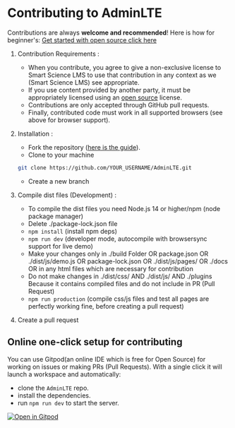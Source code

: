 
# Contributing to AdminLTE

Contributions are always **welcome and recommended**! Here is how for beginner's: [Get started with open source click here](https://youtu.be/GbqSvJs-6W4)

1. Contribution Requirements :
    * When you contribute, you agree to give a non-exclusive license to Smart Science LMS to use that contribution in any context as we (Smart Science LMS) see appropriate.
    * If you use content provided by another party, it must be appropriately licensed using an [open source](https://opensource.org/licenses) license.
    * Contributions are only accepted through GitHub pull requests.
    * Finally, contributed code must work in all supported browsers (see above for browser support).
2. Installation :
    * Fork the repository ([here is the guide](https://help.github.com/articles/fork-a-repo/)).
    * Clone to your machine

    ```bash
    git clone https://github.com/YOUR_USERNAME/AdminLTE.git
    ```
    * Create a new branch
3. Compile dist files (Development) :
    * To compile the dist files you need Node.js 14 or higher/npm (node package manager)
    * Delete ./package-lock.json file
    * `npm install` (install npm deps)
    * `npm run dev` (developer mode, autocompile with browsersync support for live demo)
    * Make your changes only in ./build Folder OR package.json OR ./dist/js/demo.js OR package-lock.json OR ./dist/js/pages/ OR ./docs OR in any html files which are necessary for contribution
    * Do not make changes in ./dist/css/ AND ./dist/js/ AND ./plugins Because it contains compiled files and do not include in PR (Pull Request)
    * `npm run production` (compile css/js files and test all pages are perfectly working fine, before creating a pull request)
4. Create a pull request

## Online one-click setup for contributing

You can use Gitpod(an online IDE which is free for Open Source) for working on issues or making PRs (Pull Requests). With a single click it will launch a workspace and automatically:

- clone the `AdminLTE` repo.
- install the dependencies.
- run `npm run dev` to start the server.

[![Open in Gitpod](https://gitpod.io/button/open-in-gitpod.svg)](https://gitpod.io/from-referrer/)
